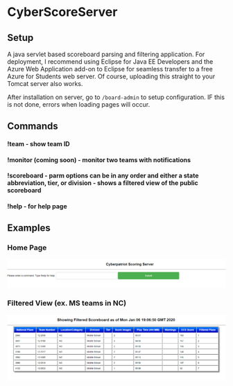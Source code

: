 # CyberScoreServer
## Setup
A java servlet based scoreboard parsing and filtering application. For deployment, I recommend using Eclipse for Java EE Developers and the Azure Web Application add-on to Eclipse for seamless transfer to a free Azure for Students web server. Of course, uploading this straight to your Tomcat server also works.

After installation on server, go to `/board-admin` to setup configuration. IF this is not done, errors when loading pages will occur.

## Commands
#### !team <last four of team ID> - show team ID
#### !monitor <last four of team ID> <last four of another team ID> (coming soon) - monitor two teams with notifications
#### !scoreboard <parm1> <parm2> <parm3> - parm options can be in any order and either a state abbreviation, tier, or division - shows a filtered view of the public scoreboard
#### !help - for help page

## Examples
### Home Page
![Screenshot](homepage.png)

### Filtered View (ex. MS teams in NC)
![Screenshot](MSfilterEx.png)
